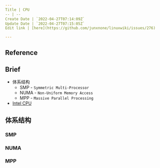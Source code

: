 ```yaml
---
Title | CPU
-- | --
Create Date | `2022-04-27T07:14:09Z`
Update Date | `2022-04-27T07:15:05Z`
Edit link | [here](https://github.com/junxnone/linuxwiki/issues/276)

---
```

## Reference

## Brief
- 体系结构
  - SMP - `Symmetric Multi-Processor`
  - NUMA - `Non-Uniform Memory Access`
  - MPP - `Massive Parallel Processing`
- [Intel CPU](/Intel_CPU)

## 体系结构
### SMP

### NUMA

### MPP
